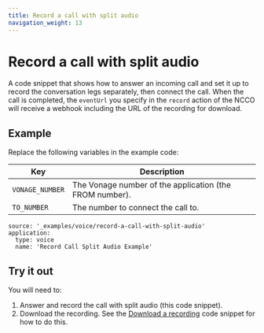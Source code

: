 ```yaml
---
title: Record a call with split audio
navigation_weight: 13
---
```


# Record a call with split audio

A code snippet that shows how to answer an incoming call and set it up to
record the conversation legs separately, then connect the call. When the call
is completed, the `eventUrl` you specify in the `record` action of the NCCO
will receive a webhook including the URL of the recording for download.

## Example

Replace the following variables in the example code:

Key |	Description
-- | --
`VONAGE_NUMBER` | The Vonage number of the application (the FROM number).
`TO_NUMBER` | The number to connect the call to.

```code_snippets
source: '_examples/voice/record-a-call-with-split-audio'
application:
  type: voice
  name: 'Record Call Split Audio Example'
```

## Try it out

You will need to:

1. Answer and record the call with split audio (this code snippet).
2. Download the recording. See the [Download a recording](/voice/voice-api/code-snippets/download-a-recording) code snippet for how to do this.
